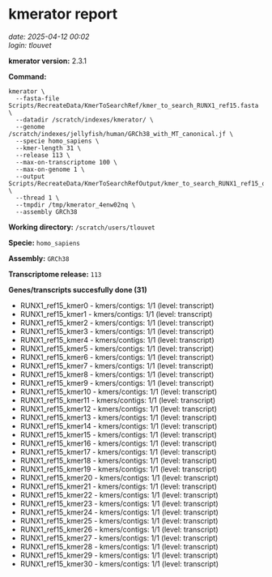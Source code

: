 # kmerator report
*date: 2025-04-12 00:02*  
*login: tlouvet*

**kmerator version:** 2.3.1

**Command:**

```
kmerator \
  --fasta-file Scripts/RecreateData/KmerToSearchRef/kmer_to_search_RUNX1_ref15.fasta \
  --datadir /scratch/indexes/kmerator/ \
  --genome /scratch/indexes/jellyfish/human/GRCh38_with_MT_canonical.jf \
  --specie homo_sapiens \
  --kmer-length 31 \
  --release 113 \
  --max-on-transcriptome 100 \
  --max-on-genome 1 \
  --output Scripts/RecreateData/KmerToSearchRefOutput/kmer_to_search_RUNX1_ref15_output \
  --thread 1 \
  --tmpdir /tmp/kmerator_4enw02nq \
  --assembly GRCh38
```

**Working directory:** `/scratch/users/tlouvet`

**Specie:** `homo_sapiens`

**Assembly:** `GRCh38`

**Transcriptome release:** `113`

**Genes/transcripts succesfully done (31)**

- RUNX1_ref15_kmer0 - kmers/contigs: 1/1 (level: transcript)
- RUNX1_ref15_kmer1 - kmers/contigs: 1/1 (level: transcript)
- RUNX1_ref15_kmer2 - kmers/contigs: 1/1 (level: transcript)
- RUNX1_ref15_kmer3 - kmers/contigs: 1/1 (level: transcript)
- RUNX1_ref15_kmer4 - kmers/contigs: 1/1 (level: transcript)
- RUNX1_ref15_kmer5 - kmers/contigs: 1/1 (level: transcript)
- RUNX1_ref15_kmer6 - kmers/contigs: 1/1 (level: transcript)
- RUNX1_ref15_kmer7 - kmers/contigs: 1/1 (level: transcript)
- RUNX1_ref15_kmer8 - kmers/contigs: 1/1 (level: transcript)
- RUNX1_ref15_kmer9 - kmers/contigs: 1/1 (level: transcript)
- RUNX1_ref15_kmer10 - kmers/contigs: 1/1 (level: transcript)
- RUNX1_ref15_kmer11 - kmers/contigs: 1/1 (level: transcript)
- RUNX1_ref15_kmer12 - kmers/contigs: 1/1 (level: transcript)
- RUNX1_ref15_kmer13 - kmers/contigs: 1/1 (level: transcript)
- RUNX1_ref15_kmer14 - kmers/contigs: 1/1 (level: transcript)
- RUNX1_ref15_kmer15 - kmers/contigs: 1/1 (level: transcript)
- RUNX1_ref15_kmer16 - kmers/contigs: 1/1 (level: transcript)
- RUNX1_ref15_kmer17 - kmers/contigs: 1/1 (level: transcript)
- RUNX1_ref15_kmer18 - kmers/contigs: 1/1 (level: transcript)
- RUNX1_ref15_kmer19 - kmers/contigs: 1/1 (level: transcript)
- RUNX1_ref15_kmer20 - kmers/contigs: 1/1 (level: transcript)
- RUNX1_ref15_kmer21 - kmers/contigs: 1/1 (level: transcript)
- RUNX1_ref15_kmer22 - kmers/contigs: 1/1 (level: transcript)
- RUNX1_ref15_kmer23 - kmers/contigs: 1/1 (level: transcript)
- RUNX1_ref15_kmer24 - kmers/contigs: 1/1 (level: transcript)
- RUNX1_ref15_kmer25 - kmers/contigs: 1/1 (level: transcript)
- RUNX1_ref15_kmer26 - kmers/contigs: 1/1 (level: transcript)
- RUNX1_ref15_kmer27 - kmers/contigs: 1/1 (level: transcript)
- RUNX1_ref15_kmer28 - kmers/contigs: 1/1 (level: transcript)
- RUNX1_ref15_kmer29 - kmers/contigs: 1/1 (level: transcript)
- RUNX1_ref15_kmer30 - kmers/contigs: 1/1 (level: transcript)

